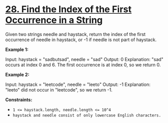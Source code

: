 # [28. Find the Index of the First Occurrence in a String](https://leetcode.com/problems/find-the-index-of-the-first-occurrence-in-a-string/)

Given two strings needle and haystack, return the index of the first occurrence of needle in haystack, or -1 if needle is not part of haystack.

 

**Example 1:**

Input: haystack = "sadbutsad", needle = "sad"
Output: 0
Explanation: "sad" occurs at index 0 and 6.
The first occurrence is at index 0, so we return 0.

**Example 2:**

Input: haystack = "leetcode", needle = "leeto"
Output: -1
Explanation: "leeto" did not occur in "leetcode", so we return -1.
 

**Constraints:**

- `1 <= haystack.length, needle.length <= 10^4`
- `haystack and needle consist of only lowercase English characters.`